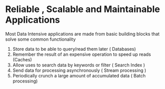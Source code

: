 # Reliable , Scalable and Maintainable Applications

Most Data Intensive applications are made from basic building blocks that solve some common functionality
1. Store data to be able to query/read them later ( Databases)
2. Remember the result of an expensive operation to speed up reads (Caches)
3. Allow uses to search data by keywords or filter ( Search Index )
4. Send data for processing asynchronously ( Stream processing )
5. Periodically crunch a large amount of accumulated data ( Batch processing) 
